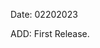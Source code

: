 >>>>>>>>>>>>>>>>>>>>>>>>>>>>>>>>>>>>>>>>>>>>>>>>>>>>>>>>>>>>>>>>>>>>>>>>>>>>>>>>>>>>>>>>>>>>>>>>>>>

Date: 02202023

ADD:		First Release.

>>>>>>>>>>>>>>>>>>>>>>>>>>>>>>>>>>>>>>>>>>>>>>>>>>>>>>>>>>>>>>>>>>>>>>>>>>>>>>>>>>>>>>>>>>>>>>>>>>>
